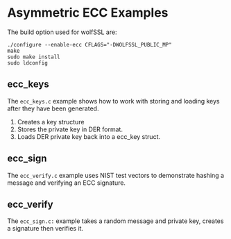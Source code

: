 # Asymmetric ECC Examples

The build option used for wolfSSL are:

```
./configure --enable-ecc CFLAGS="-DWOLFSSL_PUBLIC_MP"
make
sudo make install
sudo ldconfig
```


## ecc_keys

The `ecc_keys.c` example shows how to work with storing and loading keys after they have been generated.

1. Creates a key structure
2. Stores the private key in DER format.
3. Loads DER private key back into a ecc_key struct.

## ecc_sign

The `ecc_verify.c` example uses NIST test vectors to demonstrate hashing a message and verifying an ECC signature.

## ecc_verify

The `ecc_sign.c:` example takes a random message and private key, creates a signature then verifies it.
